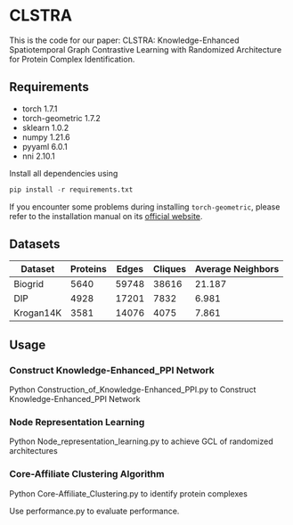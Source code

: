 # CLSTRA

This is the code for our paper: CLSTRA: Knowledge-Enhanced Spatiotemporal Graph Contrastive Learning with Randomized Architecture for Protein Complex Identification.

## **Requirements**

- torch  1.7.1
- torch-geometric 1.7.2
- sklearn 1.0.2
- numpy 1.21.6
- pyyaml 6.0.1
- nni 2.10.1

Install all dependencies using

```python
pip install -r requirements.txt
```

If you encounter some problems during installing `torch-geometric`, please refer to the installation manual on its [official website](https://pytorch-geometric.readthedocs.io/en/latest/notes/installation.html).

## **Datasets**

| Dataset | Proteins | Edges |  Cliques | Average Neighbors |
| --------- | ----- | ----- | ----- | ----- |
| Biogrid | 5640 | 59748 | 38616 | 21.187 |
| DIP | 4928 | 17201 | 7832 | 6.981 |
| Krogan14K | 3581 | 14076 | 4075 | 7.861 |

## **Usage**

### Construct Knowledge-Enhanced_PPI Network

Python Construction_of_Knowledge-Enhanced_PPI.py to Construct Knowledge-Enhanced_PPI Network

### Node Representation Learning

Python Node_representation_learning.py to achieve GCL of randomized architectures

### Core-Affiliate Clustering Algorithm

Python Core-Affiliate_Clustering.py to identify protein complexes

Use performance.py to evaluate performance.

